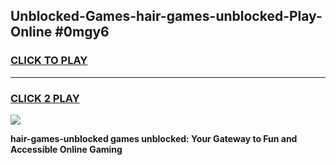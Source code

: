 
## Unblocked-Games-hair-games-unblocked-Play-Online #0mgy6
<h3>
<a href="https://news.freeplayer.one?title=hair-games-unblocked&ref=3">CLICK TO PLAY</a></h3>
<hr>

<h3>
<a href="https://news.freeplayer.one?title=hair-games-unblocked&ref=3">CLICK 2 PLAY</a>
  
</h3>

<a href="https://news.freeplayer.one?title=hair-games-unblocked&ref=3"><img src="https://clearcache.store/games.png"></a>


**hair-games-unblocked games unblocked: Your Gateway to Fun and Accessible Online Gaming**

